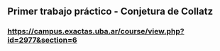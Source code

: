 ## Primer trabajo práctico - Conjetura de Collatz

### https://campus.exactas.uba.ar/course/view.php?id=2977&section=6


